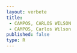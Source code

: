 ```yaml
---
layout: verbete
title:
 - CAMPOS, CARLOS WILSON
 - CAMPOS, Carlos Wilson
published: false
type: R
---
```


